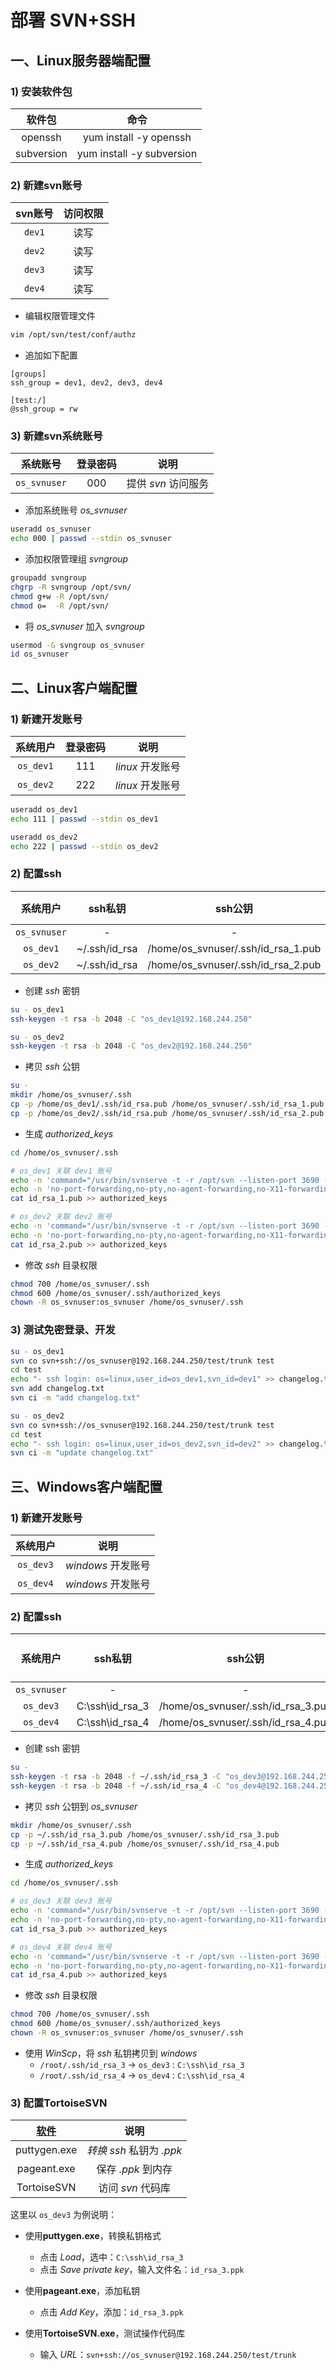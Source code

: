 # 部署 SVN+SSH

## 一、Linux服务器端配置

### 1) 安装软件包

|    软件包     |            命令             |
| :--------: | :-----------------------: |
|  openssh   |  yum install -y openssh   |
| subversion | yum install -y subversion |

### 2) 新建svn账号

| svn账号  | 访问权限 |
| :----: | :--: |
| `dev1` |  读写  |
| `dev2` |  读写  |
| `dev3` |  读写  |
| `dev4` |  读写  |

- 编辑权限管理文件

```sh
vim /opt/svn/test/conf/authz
```

- 追加如下配置

```
[groups]
ssh_group = dev1, dev2, dev3, dev4

[test:/]
@ssh_group = rw
```

### 3) 新建svn系统账号

|     系统账号     | 登录密码 |      说明       |
| :----------: | :--: | :-----------: |
| `os_svnuser` | 000  | 提供 *svn* 访问服务 |

- 添加系统账号 *os_svnuser*

```sh
useradd os_svnuser
echo 000 | passwd --stdin os_svnuser
```

- 添加权限管理组 *svngroup*

```sh
groupadd svngroup
chgrp -R svngroup /opt/svn/
chmod g+w -R /opt/svn/
chmod o=  -R /opt/svn/
```

- 将 *os_svnuser* 加入 *svngroup*

```sh
usermod -G svngroup os_svnuser
id os_svnuser
```

## 二、Linux客户端配置

### 1) 新建开发账号

|   系统用户    | 登录密码 |      说明      |
| :-------: | :--: | :----------: |
| `os_dev1` | 111  | *linux* 开发账号 |
| `os_dev2` | 222  | *linux* 开发账号 |

```sh
useradd os_dev1
echo 111 | passwd --stdin os_dev1

useradd os_dev2
echo 222 | passwd --stdin os_dev2
```

### 2)  配置ssh

|     系统用户     |     ssh私钥     |               ssh公钥                | svn账号  |
| :----------: | :-----------: | :--------------------------------: | :----: |
| `os_svnuser` |       -       |                 -                  |   -    |
|  `os_dev1`   | ~/.ssh/id_rsa | /home/os_svnuser/.ssh/id_rsa_1.pub | `dev1` |
|  `os_dev2`   | ~/.ssh/id_rsa | /home/os_svnuser/.ssh/id_rsa_2.pub | `dev2` |

- 创建 *ssh* 密钥

```sh
su - os_dev1
ssh-keygen -t rsa -b 2048 -C "os_dev1@192.168.244.250"

su - os_dev2
ssh-keygen -t rsa -b 2048 -C "os_dev2@192.168.244.250"
```

- 拷贝 *ssh* 公钥

```sh
su -
mkdir /home/os_svnuser/.ssh
cp -p /home/os_dev1/.ssh/id_rsa.pub /home/os_svnuser/.ssh/id_rsa_1.pub
cp -p /home/os_dev2/.ssh/id_rsa.pub /home/os_svnuser/.ssh/id_rsa_2.pub
```

- 生成 *authorized_keys*

```sh
cd /home/os_svnuser/.ssh

# os_dev1 关联 dev1 账号
echo -n 'command="/usr/bin/svnserve -t -r /opt/svn --listen-port 3690 --tunnel-user=dev1",' >> authorized_keys
echo -n 'no-port-forwarding,no-pty,no-agent-forwarding,no-X11-forwarding ' >> authorized_keys
cat id_rsa_1.pub >> authorized_keys

# os_dev2 关联 dev2 账号
echo -n 'command="/usr/bin/svnserve -t -r /opt/svn --listen-port 3690 --tunnel-user=dev2",' >> authorized_keys
echo -n 'no-port-forwarding,no-pty,no-agent-forwarding,no-X11-forwarding ' >> authorized_keys
cat id_rsa_2.pub >> authorized_keys
```

- 修改 *ssh* 目录权限

```sh
chmod 700 /home/os_svnuser/.ssh
chmod 600 /home/os_svnuser/.ssh/authorized_keys
chown -R os_svnuser:os_svnuser /home/os_svnuser/.ssh
```

### 3) 测试免密登录、开发

```sh
su - os_dev1
svn co svn+ssh://os_svnuser@192.168.244.250/test/trunk test
cd test
echo "- ssh login: os=linux,user_id=os_dev1,svn_id=dev1" >> changelog.txt
svn add changelog.txt
svn ci -m "add changelog.txt"

su - os_dev2
svn co svn+ssh://os_svnuser@192.168.244.250/test/trunk test
cd test
echo "- ssh login: os=linux,user_id=os_dev2,svn_id=dev2" >> changelog.txt
svn ci -m "update changelog.txt"
```

## 三、Windows客户端配置

### 1) 新建开发账号

|   系统用户    |       说明       |
| :-------: | :------------: |
| `os_dev3` | *windows* 开发账号 |
| `os_dev4` | *windows* 开发账号 |

### 2)  配置ssh

|     系统用户     |      ssh私钥      |               ssh公钥                | 映射svn账号 |
| :----------: | :-------------: | :--------------------------------: | :-----: |
| `os_svnuser` |        -        |                 -                  |    -    |
|  `os_dev3`   | C:\ssh\id_rsa_3 | /home/os_svnuser/.ssh/id_rsa_3.pub | `dev3`  |
|  `os_dev4`   | C:\ssh\id_rsa_4 | /home/os_svnuser/.ssh/id_rsa_4.pub | `dev4`  |

- 创建 ssh 密钥

```sh
su -
ssh-keygen -t rsa -b 2048 -f ~/.ssh/id_rsa_3 -C "os_dev3@192.168.244.250"
ssh-keygen -t rsa -b 2048 -f ~/.ssh/id_rsa_4 -C "os_dev4@192.168.244.250"
```

- 拷贝 *ssh* 公钥到 *os_svnuser*

```sh
mkdir /home/os_svnuser/.ssh
cp -p ~/.ssh/id_rsa_3.pub /home/os_svnuser/.ssh/id_rsa_3.pub
cp -p ~/.ssh/id_rsa_4.pub /home/os_svnuser/.ssh/id_rsa_4.pub
```

- 生成 *authorized_keys*

```sh
cd /home/os_svnuser/.ssh

# os_dev3 关联 dev3 账号
echo -n 'command="/usr/bin/svnserve -t -r /opt/svn --listen-port 3690 --tunnel-user=dev3",' >> authorized_keys
echo -n 'no-port-forwarding,no-pty,no-agent-forwarding,no-X11-forwarding ' >> authorized_keys
cat id_rsa_3.pub >> authorized_keys

# os_dev4 关联 dev4 账号
echo -n 'command="/usr/bin/svnserve -t -r /opt/svn --listen-port 3690 --tunnel-user=dev4",' >> authorized_keys
echo -n 'no-port-forwarding,no-pty,no-agent-forwarding,no-X11-forwarding ' >> authorized_keys
cat id_rsa_4.pub >> authorized_keys
```

- 修改 *ssh* 目录权限

```sh
chmod 700 /home/os_svnuser/.ssh
chmod 600 /home/os_svnuser/.ssh/authorized_keys
chown -R os_svnuser:os_svnuser /home/os_svnuser/.ssh
```

- 使用 *WinScp*，将 *ssh* 私钥拷贝到 *windows*
  - `/root/.ssh/id_rsa_3` -> `os_dev3` : `C:\ssh\id_rsa_3`
  - `/root/.ssh/id_rsa_4` -> `os_dev4` : `C:\ssh\id_rsa_4`

### 3)  配置TortoiseSVN

| [软件](https://pan.baidu.com/disk/main?from=oldversion#/index?category=all&path=%2Fpackages%2Flinux%2Fcentos-6.2%2Fsvn) |         说明          |
| :--------------------------------------: | :-----------------: |
|               puttygen.exe               | *转换 ssh* 私钥为 *.ppk* |
|               pageant.exe                |    保存 *.ppk* 到内存    |
|               TortoiseSVN                |    访问 *svn* 代码库     |

这里以 `os_dev3` 为例说明：

- 使用**puttygen.exe**，转换私钥格式
  - 点击 *Load*，选中：`C:\ssh\id_rsa_3`
  - 点击 *Save private key*，输入文件名：`id_rsa_3.ppk`

- 使用**pageant.exe**，添加私钥
  - 点击 *Add Key*，添加：`id_rsa_3.ppk`

- 使用**TortoiseSVN.exe**，测试操作代码库
  - 输入 *URL*：`svn+ssh://os_svnuser@192.168.244.250/test/trunk`